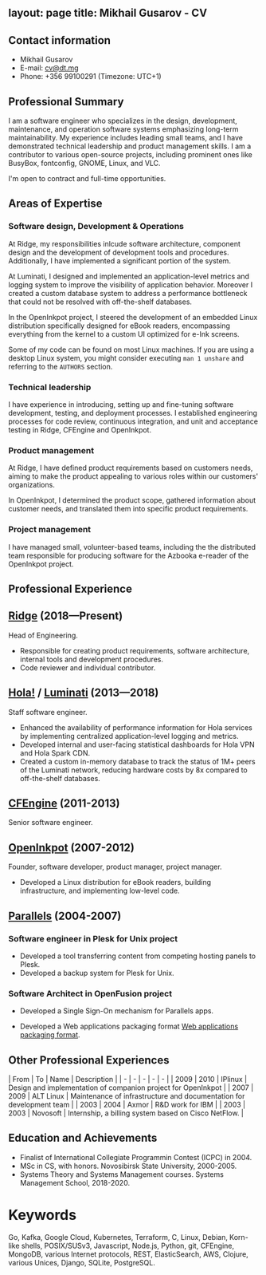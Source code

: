 layout: page
title: Mikhail Gusarov - CV
----

## Contact information

- Mikhail Gusarov
- E-mail: [cv@dt.mg](mailto:cv@dt.mg)
- Phone: +356 99100291 (Timezone: UTC+1)

## Professional Summary

I am a software engineer who specializes in the design, development,
maintenance, and operation software systems emphasizing long-term
maintainability. My experience includes leading small teams, and I
have demonstrated technical leadership and product management skills.
I am a contributor to various open-source projects, including
prominent ones like BusyBox, fontconfig, GNOME, Linux, and VLC.

I'm open to contract and full-time opportunities.

## Areas of Expertise

### Software design, Development & Operations

At Ridge, my responsibilities inlcude software architecture,
component design and the development of development tools
and procedures. Additionally, I have implemented a significant portion
of the system.

At Luminati, I designed and implemented an application-level metrics and
logging system to improve the visibility of application behavior. Moreover
I created a custom database system to address a performance bottleneck
that could not be resolved with off-the-shelf databases.

In the OpenInkpot project, I steered the development of an embedded
Linux distribution specifically designed for eBook readers, encompassing
everything from the kernel to a custom UI optimized for e-Ink screens.

Some of my code can be found on most Linux machines. If you are using a
desktop Linux system, you might consider executing `man 1 unshare` and
referring to the `AUTHORS` section.

### Technical leadership

I have experience in introducing, setting up and fine-tuning software
development, testing, and deployment processes. I established engineering
processes for code review, continuous integration, and unit and acceptance
testing in Ridge, CFEngine and OpenInkpot.

### Product management

At Ridge, I have defined product requirements based on customers needs,
aiming to make the product appealing to various roles within our customers'
organizations.

In OpenInkpot, I determined the product scope, gathered information about
customer needs, and translated them into specific product requirements.

### Project management

I have managed small, volunteer-based teams, including the the distributed team
responsible for producing software for the Azbooka e-reader of the OpenInkpot
project.

<div style="page-break-before: always;"></div>

## Professional Experience

## [Ridge](https://ridge.co) (2018—Present)

Head of Engineering.

* Responsible for creating product requirements, software architecture,
internal tools and development procedures.
* Code reviewer and individual contributor.

## [Hola!](https://hola.org) / [Luminati](https://luminati.io) (2013—2018)

Staff software engineer.

* Enhanced the availability of performance information for Hola services
  by implementing centralized application-level logging and metrics.
* Developed internal and user-facing statistical dashboards for Hola VPN
  and Hola Spark CDN.
* Created a custom in-memory database to track the status of 1M+ peers
  of the Luminati network, reducing hardware costs by 8x compared to
  off-the-shelf databases.

## [CFEngine](https://cfengine.com) (2011-2013)

Senior software engineer.

## [OpenInkpot](https://wiki.mobileread.com/wiki/Openinkpot) (2007-2012)

Founder, software developer, product manager, project manager.

* Developed a Linux distribution for eBook readers, building infrastructure,
and implementing low-level code.

## [Parallels](https://parallels.com) (2004-2007)

### Software engineer in Plesk for Unix project

* Developed a tool transferring content from competing hosting panels to Plesk.
* Developed a backup system for Plesk for Unix.

### Software Architect in OpenFusion project

* Developed a Single Sign-On mechanism for Parallels apps.

* Developed a Web applications packaging format [Web applications packaging format](https://en.wikipedia.org/wiki/Application_Packaging_Standard).

<div style="page-break-before: always;"></div>

## Other Professional Experiences

| From | To | Name  | Description |
| - | - | - | - | - |
| 2009 | 2010 | IPlinux | Design and implementation of companion project for OpenInkpot |
| 2007 | 2009 | ALT&nbsp;Linux | Maintenance of infrastructure and documentation for development team |
| 2003 | 2004 | Axmor | R&D work for IBM |
| 2003 | 2003 | Novosoft | Internship, a billing system based on Cisco NetFlow. |

## Education and Achievements

* Finalist of International Collegiate Programmin Contest (ICPC) in 2004.
* MSc in CS, with honors. Novosibirsk State University, 2000-2005.
* Systems Theory and Systems Management courses. Systems Management School, 2018-2020.

# Keywords

Go, Kafka, Google Cloud, Kubernetes, Terraform, C, Linux, Debian, Korn-like shells,
POSIX/SUSv3, Javascript, Node.js, Python, git, CFEngine, MongoDB,
various Internet protocols, REST, ElasticSearch, AWS, Clojure,
various Unices, Django, SQLite, PostgreSQL.
